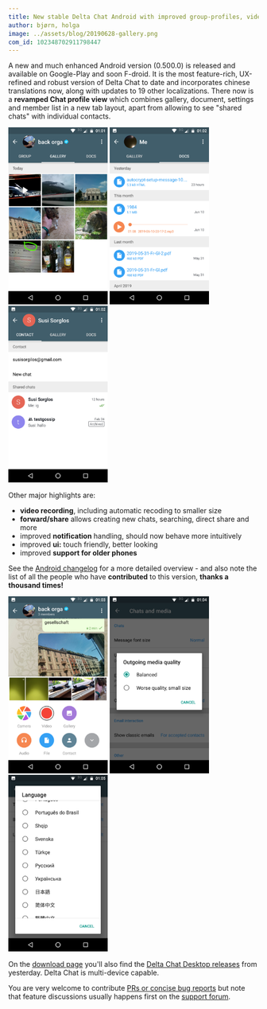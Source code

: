 ```yaml
---
title: New stable Delta Chat Android with improved group-profiles, video recording, notifications, ... 
author: bjørn, holga
image: ../assets/blog/20190628-gallery.png
com_id: 102348702911798447
---
```


A new and much enhanced Android version (0.500.0) is released and available
on Google-Play and soon F-droid. It is the most feature-rich, UX-refined and robust 
version of Delta Chat to date and incorporates chinese translations now, along
with updates to 19 other localizations.  There now is a **revamped Chat
profile view** which combines gallery, document, settings and member list
in a new tab layout, apart from allowing to see "shared chats" with individual contacts. 

<img src="../assets/blog/20190628-gallery.png" width="200" /> 
<img src="../assets/blog/20190628-documents.png" width="200" /> 
<img src="../assets/blog/20190628-shared-chats.png" width="200" /> 

Other major highlights are:

- **video recording**, including automatic recoding to smaller size 
- **forward/share** allows creating new chats, searching, direct share and more
- improved **notification** handling, should now behave more intuitively
- improved **ui:** touch friendly, better looking
- improved **support for older phones**

See the [Android changelog](https://raw.githubusercontent.com/deltachat/deltachat-android/HEAD/CHANGELOG.md) for a more detailed overview - and also note the list of all the people who have **contributed** to this version,
**thanks a thousand times!**

<img src="../assets/blog/20190628-video.png" width="200" /> 
<img src="../assets/blog/20190628-media-quality.png" width="200" />
<img src="../assets/blog/20190628-language.png" width="200" />

On the [download page](download) you'll also find the [Delta Chat Desktop releases](https://delta.chat/en/2019-06-25-desktop) from yesterday. Delta Chat is multi-device capable. 

You are very welcome to contribute [PRs or concise bug reports](https://github.com/deltachat/deltachat-android) but note that feature discussions usually happens first on the [support forum](https://support.delta.chat). 
